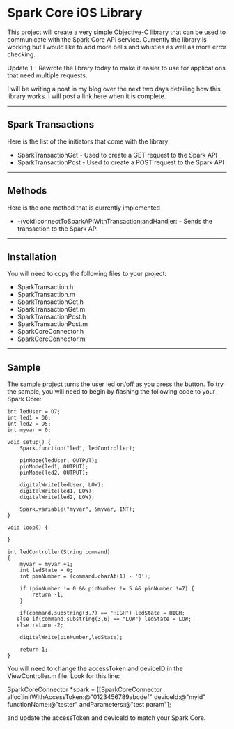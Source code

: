 Spark Core iOS Library
=====================
This project will create a very simple Objective-C library that can be used to communicate with the Spark Core API service.  Currently the library is working but I would like to add more bells and whistles as well as more error checking.  

Update 1  -  Rewrote the library today to make it easier to use for applications that need multiple requests.  

I will be writing a post in my blog over the next two days detailing how this library works.  I will post a link here when it is complete.  


---------------
## Spark Transactions

Here is the list of the initiators that come with the library

*  SparkTransactionGet - Used to create a GET request to the Spark API
*  SparkTransactionPost - Used to create a POST request to the Spark API

---------------
## Methods

Here is the one method that is currently implemented

*  -(void)connectToSparkAPIWithTransaction:andHandler: - Sends the transaction to the Spark API

---------------
## Installation

You will need to copy the following files to your project:
  - SparkTransaction.h
  - SparkTransaction.m
  - SparkTransactionGet.h
  - SparkTransactionGet.m
  - SparkTransactionPost.h
  - SparkTransactionPost.m
  - SparkCoreConnector.h
  - SparkCoreConnector.m

---------------
## Sample

The sample project turns the user led on/off as you press the button.  To try the sample, you will need to begin by flashing the following code to your Spark Core:

```
int ledUser = D7;
int led1 = D0;
int led2 = D5;
int myvar = 0;

void setup() {
    Spark.function("led", ledController);
    
    pinMode(ledUser, OUTPUT);
    pinMode(led1, OUTPUT);
    pinMode(led2, OUTPUT);
    
    digitalWrite(ledUser, LOW);
    digitalWrite(led1, LOW);
    digitalWrite(led2, LOW);
    
    Spark.variable("myvar", &myvar, INT);
}

void loop() {
    
}

int ledController(String command) 
{
    myvar = myvar +1;
    int ledState = 0;
    int pinNumber = (command.charAt(1) - '0');
    
    if (pinNumber != 0 && pinNumber != 5 && pinNumber !=7) {
        return -1;
    }
    
    if(command.substring(3,7) == "HIGH") ledState = HIGH;
   else if(command.substring(3,6) == "LOW") ledState = LOW;
   else return -2;
    
    digitalWrite(pinNumber,ledState);
    
    return 1;
}
```

You will need to change the accessToken and deviceID in the ViewController.m file.  Look for this line:

SparkCoreConnector *spark = [[SparkCoreConnector alloc]initWithAccessToken:@"0123456789abcdef" deviceId:@"myid" functionName:@"tester" andParameters:@"test param"];

and update the accessToken and deviceId to match your Spark Core.
